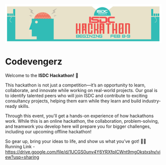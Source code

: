 <img src="ISDC Hackathon.png" />

# Codevengerz

Welcome to the **ISDC Hackathon!** 🚀

This hackathon is not just a competition—it’s an opportunity to learn, collaborate, and innovate while working on real-world projects. Our goal is to identify talented peers who will join ISDC and contribute to exciting consultancy projects, helping them earn while they learn and build industry-ready skills.

Through this event, you'll get a hands-on experience of how hackathons work. While this is an online hackathon, the collaboration, problem-solving, and teamwork you develop here will prepare you for bigger challenges, including our upcoming offline hackathon!

So gear up, bring your ideas to life, and show us what you’ve got! 🚀🔥
Running Link - https://drive.google.com/file/d/1UCGS0unv4Y6YRXfpICWnt9mgOkstxshv/view?usp=sharing

